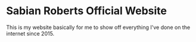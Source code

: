 # Sabian Roberts Official Website
This is my website basically for me to show off everything I've done on the internet since 2015.
